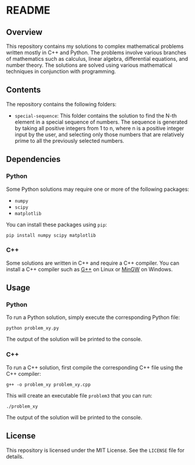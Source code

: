
# README

## Overview

This repository contains my solutions to complex mathematical problems written mostly in C++ and Python. The problems involve various branches of mathematics such as calculus, linear algebra, differential equations, and number theory. The solutions are solved using various mathematical techniques in conjunction with programming.

## Contents

The repository contains the following folders:

-   `special-sequence`: This folder contains the solution to find the N-th element in a special sequence of numbers. The sequence is generated by taking all positive integers from 1 to n, where n is a positive integer input by the user, and selecting only those numbers that are relatively prime to all the previously selected numbers.

## Dependencies

### Python
Some Python solutions may require one or more of the following packages:

-   `numpy`
-   `scipy`
-   `matplotlib`

You can install these packages using `pip`:

`pip install numpy scipy matplotlib`

### C++
Some solutions are written in C++ and require a C++ compiler. You can install a C++ compiler such as [G++](https://pkgs.org/download/g++) on Linux or [MinGW](https://www.mingw-w64.org) on Windows.

## Usage

### Python

To run a Python solution, simply execute the corresponding Python file:

`python problem_xy.py` 

The output of the solution will be printed to the console.

### C++
To run a C++ solution, first compile the corresponding C++ file using the C++ compiler:

`g++ -o problem_xy problem_xy.cpp` 

This will create an executable file `problem3` that you can run:

`./problem_xy` 

The output of the solution will be printed to the console.
## License
This repository is licensed under the MIT License. See the `LICENSE` file for details.
